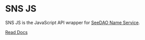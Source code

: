 # SNS JS

SNS JS is the JavaScript API wrapper for [SeeDAO Name Service](https://github.com/Taoist-Labs/sns).

[Read Docs](https://taoist-labs.github.io/sns-js/)
